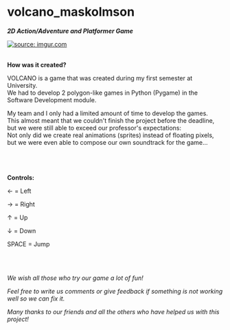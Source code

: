 # volcano_maskolmson
***2D Action/Adventure and Platformer Game***

<a href="https://imgur.com/xhBLXri"><img src="https://i.imgur.com/xhBLXril.png" title="source: imgur.com" /></a>
<br>
<br>

**How was it created?**

VOLCANO is a game that was created during my first semester at  University.<br>
We had to develop 2 polygon-like games in Python (Pygame) in the Software Development module.<br>

My team and I only had a limited amount of time to develop the games. <br>
This almost meant that we couldn't finish the project before the deadline, <br>
but we were still able to exceed our professor's expectations: <br>
Not only did we create real animations (sprites) instead of floating pixels, <br>
but we were even able to compose our own soundtrack for the game...<br>
<br>
<br>
<br>

**Controls:**

&larr; = Left

&rarr; = Right

&uarr; = Up

&darr; = Down

SPACE = Jump

<br>
<br>

*We wish all those who try our game a lot of fun!*

*Feel free to write us comments or give feedback if something is not working well so we can fix it.*

*Many thanks to our friends and all the others who have helped us with this project!*






